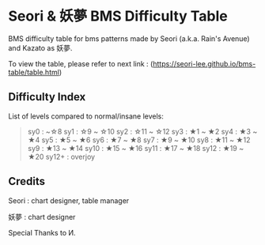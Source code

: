 # Seori & 妖夢 BMS Difficulty Table
BMS difficulty table for bms patterns made by Seori (a.k.a. Rain's Avenue) and Kazato as 妖夢.

To view the table, please refer to next link : (https://seori-lee.github.io/bms-table/table.html)

## Difficulty Index
List of levels compared to normal/insane levels:
> sy0 : ~☆8
> sy1 : ☆9 ~ ☆10
> sy2 : ☆11 ~ ☆12
> sy3 : ★1 ~ ★2
> sy4 : ★3 ~ ★4
> sy5 : ★5 ~ ★6
> sy6 : ★7 ~ ★8
> sy7 : ★9 ~ ★10
> sy8 : ★11 ~ ★12
> sy9 : ★13 ~ ★14
> sy10 : ★15 ~ ★16
> sy11 : ★17 ~ ★18
> sy12 : ★19 ~ ★20
> sy12+ : overjoy

## Credits
Seori : chart designer, table manager

妖夢 : chart designer

Special Thanks to И.
